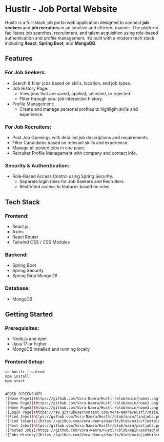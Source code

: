 # Hustlr - Job Portal Website

Hustlr is a full-stack job portal web application designed to connect **job seekers** and **job recruiters** in an intuitive and efficient manner. The platform facilitates job searches, recruitment, and talent acquisition using role-based authentication and profile management. It’s built with a modern tech stack including **React**, **Spring Boot**, and **MongoDB**.

## Features

### For Job Seekers:
- Search & filter jobs based on skills, location, and job types.
- Job History Page:
  - View jobs that are saved, applied, selected, or rejected.
  - Filter through your job interaction history.
- Profile Management:
  - Create and manage personal profiles to highlight skills and experience.

### For Job Recruiters:
- Post Job Openings with detailed job descriptions and requirements.
- Filter Candidates based on relevant skills and experience.
- Manage all posted jobs in one place.
- Recruiter Profile Management with company and contact info.

### Security & Authentication:
- Role-Based Access Control using Spring Security.
  - Separate login roles for Job Seekers and Recruiters.
  - Restricted access to features based on roles.

## Tech Stack

### Frontend:
- React.js
- Axios
- React Router
- Tailwind CSS / CSS Modules

### Backend:
- Spring Boot
- Spring Security
- Spring Data MongoDB

### Database:
- MongoDB

## Getting Started

### Prerequisites:
- Node.js and npm
- Java 17 or higher
- MongoDB installed and running locally

### Frontend Setup:
```bash
cd hustlr-frontend
npm install
npm start


ADDED SCREENSHOTS -
![Home Page1](https://github.com/Vora-Namra/Hustlr/blob/main/home1.png?raw=true)
![Home Page2](https://github.com/Vora-Namra/Hustlr/blob/main/home2.png?raw=true)
![Home Page3](https://github.com/Vora-Namra/Hustlr/blob/main/home3.png?raw=true)
![Login Page](https://raw.githubusercontent.com/Vora-Namra/Hustlr/main/loginpage.png)
![Find Jobs](https://github.com/Vora-Namra/Hustlr/blob/main/findjobs.png?raw=true)
![Find Talents](https://github.com/Vora-Namra/Hustlr/blob/main/findtalents.png?raw=true)
![Post Jobs](https://github.com/Vora-Namra/Hustlr/blob/main/postjobs.png?raw=true)
![Posted Jobs](https://github.com/Vora-Namra/Hustlr/blob/main/postedjobs.png?raw=true)
![Jobs History](https://github.com/Vora-Namra/Hustlr/blob/main/jobhistory.png?raw=true)

